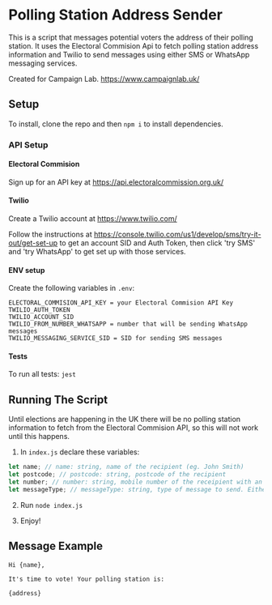 # Polling Station Address Sender

This is a script that messages potential voters the address of their polling station. It uses the Electoral Commision Api to fetch polling station address information and Twilio to send messages using either SMS or WhatsApp messaging services.

Created for Campaign Lab.
https://www.campaignlab.uk/

## Setup

To install, clone the repo and then `npm i` to install dependencies.

### API Setup

#### Electoral Commision

Sign up for an API key at https://api.electoralcommission.org.uk/

#### Twilio

Create a Twilio account at https://www.twilio.com/

Follow the instructions at https://console.twilio.com/us1/develop/sms/try-it-out/get-set-up to get an account SID and Auth Token, then click 'try SMS' and 'try WhatsApp' to get set up with those services.

#### ENV setup

Create the following variables in `.env`:

```
ELECTORAL_COMMISION_API_KEY = your Electoral Commision API Key
TWILIO_AUTH_TOKEN
TWILIO_ACCOUNT_SID
TWILIO_FROM_NUMBER_WHATSAPP = number that will be sending WhatsApp messages
TWILIO_MESSAGING_SERVICE_SID = SID for sending SMS messages
```

#### Tests

To run all tests: `jest`

## Running The Script

Until elections are happening in the UK there will be no polling station information to fetch from the Electoral Commision API, so this will not work until this happens.

1. In `index.js` declare these variables:

```javascript
let name; // name: string, name of the recipient (eg. John Smith)
let postcode; // postcode: string, postcode of the recipient
let number; // number: string, mobile number of the receipient with an international dialling code, eg. 0798... becomes +44798...
let messageType; // messageType: string, type of message to send. Either "WhatsApp" or "Sms"
```

2. Run `node index.js`

3. Enjoy!

## Message Example

```
Hi {name},

It's time to vote! Your polling station is:

{address}
```
